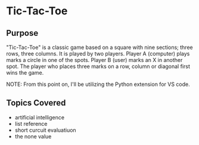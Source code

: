 # Tic-Tac-Toe

## Purpose
"Tic-Tac-Toe" is a classic game based on a square with nine sections; three rows, three columns. It is played by two players. Player A (computer) plays marks a circle in one of the spots. Player B (user) marks an X in another spot. The player who places three marks on a row, column or diagonal first wins the game.

NOTE: From this point on, I'll be utilizing the Python extension for VS code.

## Topics Covered
* artificial intelligence
* list reference
* short curcuit evaluatiuon
* the none value